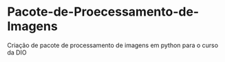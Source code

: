 # Pacote-de-Proecessamento-de-Imagens
Criação de pacote  de processamento de imagens em python para o curso da DIO
